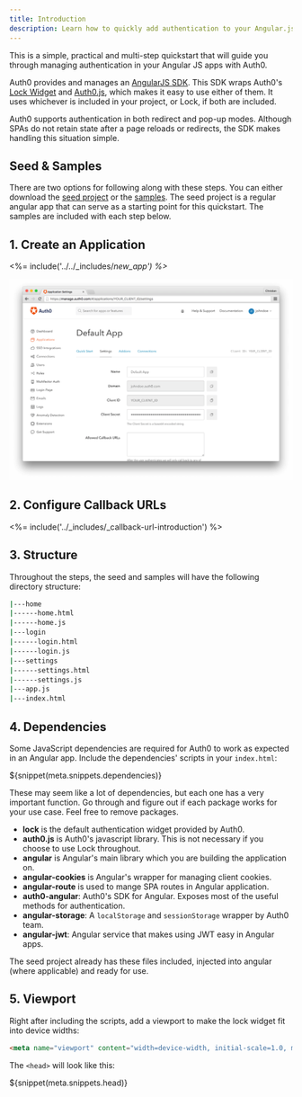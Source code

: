 ```yaml
---
title: Introduction
description: Learn how to quickly add authentication to your Angular.js app and authenticate with any social or enterprise identity provider.
---
```


This is a simple, practical and multi-step quickstart that will guide you through managing authentication in your Angular JS apps with Auth0.

Auth0 provides and manages an [AngularJS SDK](https://github.com/auth0/auth0-angular). This SDK wraps Auth0's [Lock Widget](https://github.com/auth0/lock) and [Auth0.js](https://github.com/auth0/auth0.js), which makes it easy to use either of them. It uses whichever is included in your project, or Lock, if both are included. 

Auth0 supports authentication in both redirect and pop-up modes. Although SPAs do not retain state after a page reloads or redirects, the SDK makes handling this situation simple.

## Seed &amp; Samples

There are two options for following along with these steps. You can either download the [seed project](https://github.com/auth0-samples/auth0-angularjs-sample/tree/master/00-Starter-Seed) or the [samples](https://github.com/auth0-samples/auth0-angularjs-sample). The seed project is a regular angular app that can serve as a starting point for this quickstart. The samples are included with each step below.

## 1. Create an Application

<%= include('../../_includes/_new_app') %>_

![App Dashboard](/media/articles/angularjs/app_dashboard.png)

## 2. Configure Callback URLs

<%= include('../_includes/_callback-url-introduction') %>

## 3. Structure
Throughout the steps, the seed and samples will have the following directory structure:
```bash
|---home
|------home.html
|------home.js
|---login
|------login.html
|------login.js
|---settings
|------settings.html
|------settings.js
|---app.js
|---index.html
```

## 4. Dependencies
Some JavaScript dependencies are required for Auth0 to work as expected in an Angular app. Include the dependencies' scripts in your `index.html`:

${snippet(meta.snippets.dependencies)}

These may seem like a lot of dependencies, but each one has a very important function. Go through and figure out if each package works for your use case. Feel free to remove packages.

 - **lock** is the default authentication widget provided by Auth0.
 - **auth0.js** is Auth0's javascript library. This is not necessary if you choose to use Lock throughout.
 - **angular** is Angular's main library which you are building the application on.
 - **angular-cookies** is Angular's wrapper for managing client cookies.
 - **angular-route** is used to mange SPA routes in Angular application.
 - **auth0-angular**: Auth0's SDK for Angular. Exposes most of the useful methods for authentication.
 - **angular-storage**: A `localStorage` and `sessionStorage` wrapper by Auth0 team.
 - **angular-jwt**: Angular service that makes using JWT easy in Angular apps.

The seed project already has these files included, injected into angular (where applicable) and ready for use.

## 5. Viewport
Right after including the scripts, add a viewport to make the lock widget fit into device widths:

```html
<meta name="viewport" content="width=device-width, initial-scale=1.0, maximum-scale=1.0, user-scalable=no" />
```

The `<head>` will look like this:

${snippet(meta.snippets.head)}
